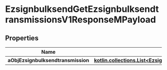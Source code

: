 
# EzsignbulksendGetEzsignbulksendtransmissionsV1ResponseMPayload

## Properties
| Name | Type | Description | Notes |
| ------------ | ------------- | ------------- | ------------- |
| **aObjEzsignbulksendtransmission** | [**kotlin.collections.List&lt;EzsignbulksendtransmissionResponseCompound&gt;**](EzsignbulksendtransmissionResponseCompound.md) |  |  |



